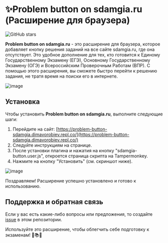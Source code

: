 # ✨Problem button on sdamgia.ru (Расширение для браузера)

![GitHub stars](https://img.shields.io/github/stars/Emeteil/sdamgia-problem-button.svg?style=social&label=Star&maxAge=2592000)

**Problem button on sdamgia.ru** - это расширение для браузера, которое добавляет кнопку решения заданий на все сайте sdamgia.ru, где она отсутствует. Это удобное дополнение для тех, кто готовится к Единому Государственному Экзамену (ЕГЭ), Основному Государственному Экзамену (ОГЭ) и Всероссийским Проверочным Работам (ВПР). С помощью этого расширения, вы сможете быстро перейти к решению задания, не тратя время на поиски его в интернете.

![image](https://github.com/Emeteil/sdamgia-problem-button/assets/94739287/bd188e38-e756-403f-9a82-10991bd606fd)

## Установка

Чтобы установить **Problem button on sdamgia.ru**, выполните следующие шаги:

1. Перейдите на сайт: [https://problem-button-sdamgia.dimavorobiev.repl.co/](https://problem-button-sdamgia.dimavorobiev.repl.co/)
2. Следуйте инструкциям на странице.
3. После установки плагина и нажатия на кнопку "sdamgia-button.user.js", откроется страница скрипта на Tampermonkey.
4. Нажмите на кнопку "Установить" (см. скриншот ниже).

![image](https://github.com/Emeteil/sdamgia-problem-button/assets/94739287/4ec73748-9baa-4aab-8706-46ecdc3834b5)

Поздравляем! Расширение успешно установлено и готово к использованию.

## Поддержка и обратная связь

Если у вас есть какие-либо вопросы или предложения, то создайте [issue](https://github.com/Emeteil/sdamgia-problem-button/issues) в этом репозитории.

Используйте это расширение, чтобы облегчить себе подготовку к экзаменам! 💪📚🚀
